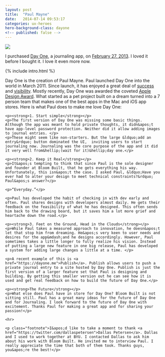 ```yaml
---
layout: post
title:  "Paul Mayne"
date:   2014-07-14 09:53:17
categories: ux-heroes
hero-background-class: dayone
<!-- published: false -->
---
```

<div class="thumbnail clearfix">
	<img class="portrait" src="{{ "/images/paul.jpg" | prepend: site.baseurl }}">
</div>
<p class="lead lead-1">I purchased <a href="http://dayoneapp.com/" title="Day One app">Day One</a>, a journaling app, on <a href="https://dayone.me/s6uzh2">February 27, 2013</a>. I loved it before I bought it. I love it even more now.</p>

{% include intro.html %}	

<div class="body body-2">
	<p>Day One is the creation of Paul Mayne. Paul launched Day One into the world in March 2011.  Since launch, it has enjoyed a great deal of <a href="http://dayoneapp.com/2011/12/best-of-mac-app-store-2011/" title="Best of Mac App Store 2011 | Day One">success</a> and <a href="http://dayoneapp.com/2012/12/app-of-the-year/" title="App of the Year! | Day One">visibility</a>. Mostly recently, Day One was awarded the coveted <a href="https://developer.apple.com/design/awards/2014/Day-One/">Apple Design Award</a>. What started as a pet project built on a dream turned into a 7 person team that makes one of the best apps in the Mac and iOS app stores. Here is what Paul does to make me love Day One:</p>
	
	<p><strong>1. Start simple</strong></p>
	<p>The first version of Day One was missing some basic things. Although the app was meant to hold private thoughts, it didn&apos;t have app-level password protection. Neither did it allow adding images to journal entries. </p>
	<p>These might seem like non-starters. But the large &ldquo;add an entry&rdquo; button dominated the UI,  inviting users to start journaling now. Journaling was the core purpose of the app and it did it very well from&hellip;(wait for it)&hellip;day one.</p>
	
	<p><strong>2. Keep it Real</strong></p>
	<p>It&apos;s tempting to think that since Paul is the sole designer and founder at Bloom Built, that he gets everything his way. Unfortunately, this isn&apos;t the case. I asked Paul, &ldquo;Have you ever had to alter your design to meet technical constraints?&rdquo; Paul&apos;s answer?</p> 
	
	<p>“Everyday.”</p>
	
	<p>Paul has developed the habit of checking in with dev early and often. Paul shares designs with developers almost daily. He gets their feedback on the feasibility of what he has designed. This often sends him back to the drawing board, but it saves him a lot more grief and heartache down the road.</p>

	<p><strong>3. Feet on the Ground, Head in the Clouds</strong></p>
	<p>While Paul takes a measured approach to innovation, he doesn&apos;t let that stop him from dreaming. He&apos;s very keen to user needs and desires for the app&mdash;and he designs accordingly. However, Paul sometimes takes a little longer to fully realize his vision. Instead of putting a large new feature in one big release, Paul has developed a system for adding large changes a little at a time. </p>
	
	<p>A recent example of this is <a href="https://dayone.me">Publish</a>. Publish allows users to push a private journal entry to a site hosted by Day One. Publish is just the first version of a larger feature set that Paul is designing and building. By getting this smaller version out he can see how it is used and get real feedback on how to build the future of Day One.</p>
	
	<p><strong>The Future</strong></p>
	<p>What else does Paul have in store for Day One? Bloom Built is not sitting still. Paul has a great many ideas for the future of Day One and for Journaling. I look forward to the future of Day One with excitement. Thanks Paul for making a great app and for sharing your passion!</p>
	
	<hr>
	
	<p class="footnote">I&apos;d like to take a moment to thank <a href="https://twitter.com/dallaspetersen">Dallas Petersen</a>. Dallas and I used to work together at BYU. I contacted Dallas to ask him about his work with Bloom Built. He invited me to interview Paul. I really appreciate the time that both of them took. Thanks guys, you&apos;re the best!</p>
</div>
